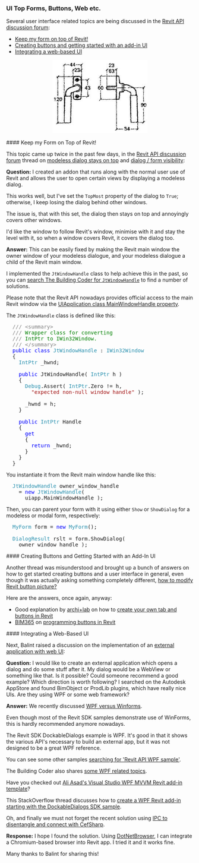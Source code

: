 <head>
<meta http-equiv="Content-Type" content="text/html; charset=utf-8">
<link rel="stylesheet" type="text/css" href="bc.css">
<script src="https://cdn.rawgit.com/google/code-prettify/master/loader/run_prettify.js" type="text/javascript"></script>
<script async src="https://platform.twitter.com/widgets.js" charset="utf-8"></script>
</head>

<!---

- Modeless dialog - stays on top
  https://forums.autodesk.com/t5/revit-api-forum/modeless-dialog-stays-on-top/m-p/9042359

- buttons
  https://forums.autodesk.com/t5/revit-api-forum/how-to-modify-revit-button-picture/m-p/9034300#M41389
  https://thebuildingcoder.typepad.com/blog/2017/12/pipe-fitting-k-factor-archilab-and-installer.html#7
  https://archi-lab.net/create-your-own-tab-and-buttons-in-revit/
  https://thebuildingcoder.typepad.com/blog/2019/07/bim365-getting-started-visual-appearance-and-cpu-voltage.html#2
  https://www.bim365.tech/blog/programming-buttons-in-revit
  
- https://forums.autodesk.com/t5/revit-api-forum/external-application-with-web-ui/m-p/9036614

twitter:

 in the #RevitAPI @AutodeskForge @AutodeskRevit #bim #DynamoBim #ForgeDevCon 

&ndash; 
...

linkedin:

#bim #DynamoBim #ForgeDevCon #Revit #API #IFC #SDK #AI #VisualStudio #Autodesk #AEC #adsk

the [Revit API discussion forum](http://forums.autodesk.com/t5/revit-api-forum/bd-p/160) thread

<p style="font-size: 80%; font-style:italic"></p>

-->

### UI Top Forms, Buttons, Web etc.

Several user interface related topics are being discussed in 
the [Revit API discussion forum](http://forums.autodesk.com/t5/revit-api-forum/bd-p/160):

- [Keep my form on top of Revit!](#2)
- [Creating buttons and getting started with an add-in UI](#3)
- [Integrating a web-based UI](#4)

<center>
<img src="img/window_handle.jpg" alt="Window handle" width="255">
</center>

####<a name="2"></a> Keep my Form on Top of Revit!

This topic came up twice in the past few days, in
the [Revit API discussion forum](http://forums.autodesk.com/t5/revit-api-forum/bd-p/160) thread
on [modeless dialog stays on top](https://forums.autodesk.com/t5/revit-api-forum/modeless-dialog-stays-on-top/m-p/9042359)
and [dialog / form visibility](https://forums.autodesk.com/t5/revit-api-forum/dialog-form-visiblity/m-p/9043308):

**Question:** I created an addon that runs along with the normal user use of Revit and allows the user to open certain views by displaying a modeless dialog.

This works well, but I've set the `TopMost` property of the dialog to `True`; otherwise, I keep losing the dialog behind other windows.

The issue is, that with this set, the dialog then stays on top and annoyingly covers other windows.

I'd like the window to follow Revit's window, minimise with it and stay the level with it, so when a window covers Revit, it covers the dialog too.

**Answer:** This can be easily fixed by making the Revit main window the owner window of your modeless dialogue, and your modeless dialogue a child of the Revit main window.

I implemented the `JtWindowHandle` class to help achieve this in the past, so you
can [search The Building Coder for `JtWindowHandle`](https://www.google.com/search?q=JtWindowHandle&as_sitesearch=thebuildingcoder.typepad.com) to
find a number of solutions.

Please note that the Revit API nowadays provides official access to the main Revit window via
the [UIApplication class MainWindowHandle property](https://www.revitapidocs.com/2020/e28d23a9-6814-1e70-9943-1ee852887dae.htm).

The `JtWindowHandle` class is defined like this:

<pre class="code">
  <span style="color:gray;">///</span><span style="color:green;">&nbsp;</span><span style="color:gray;">&lt;</span><span style="color:gray;">summary</span><span style="color:gray;">&gt;</span>
  <span style="color:gray;">///</span><span style="color:green;">&nbsp;Wrapper&nbsp;class&nbsp;for&nbsp;converting&nbsp;</span>
  <span style="color:gray;">///</span><span style="color:green;">&nbsp;IntPtr&nbsp;to&nbsp;IWin32Window.</span>
  <span style="color:gray;">///</span><span style="color:green;">&nbsp;</span><span style="color:gray;">&lt;/</span><span style="color:gray;">summary</span><span style="color:gray;">&gt;</span>
  <span style="color:blue;">public</span>&nbsp;<span style="color:blue;">class</span>&nbsp;<span style="color:#2b91af;">JtWindowHandle</span>&nbsp;:&nbsp;<span style="color:#2b91af;">IWin32Window</span>
  {
  &nbsp;&nbsp;<span style="color:#2b91af;">IntPtr</span>&nbsp;_hwnd;
   
  &nbsp;&nbsp;<span style="color:blue;">public</span>&nbsp;JtWindowHandle(&nbsp;<span style="color:#2b91af;">IntPtr</span>&nbsp;h&nbsp;)
  &nbsp;&nbsp;{
  &nbsp;&nbsp;&nbsp;&nbsp;<span style="color:#2b91af;">Debug</span>.Assert(&nbsp;<span style="color:#2b91af;">IntPtr</span>.Zero&nbsp;!=&nbsp;h,
  &nbsp;&nbsp;&nbsp;&nbsp;&nbsp;&nbsp;<span style="color:#a31515;">&quot;expected&nbsp;non-null&nbsp;window&nbsp;handle&quot;</span>&nbsp;);
   
  &nbsp;&nbsp;&nbsp;&nbsp;_hwnd&nbsp;=&nbsp;h;
  &nbsp;&nbsp;}
   
  &nbsp;&nbsp;<span style="color:blue;">public</span>&nbsp;<span style="color:#2b91af;">IntPtr</span>&nbsp;Handle
  &nbsp;&nbsp;{
  &nbsp;&nbsp;&nbsp;&nbsp;<span style="color:blue;">get</span>
  &nbsp;&nbsp;&nbsp;&nbsp;{
  &nbsp;&nbsp;&nbsp;&nbsp;&nbsp;&nbsp;<span style="color:blue;">return</span>&nbsp;_hwnd;
  &nbsp;&nbsp;&nbsp;&nbsp;}
  &nbsp;&nbsp;}
  }
</pre>

You instantiate it from the Revit main window handle like this:

<pre class="code">
  <span style="color:#2b91af;">JtWindowHandle</span>&nbsp;owner_window_handle&nbsp;
    =&nbsp;<span style="color:blue;">new</span>&nbsp;<span style="color:#2b91af;">JtWindowHandle</span>(&nbsp;
      uiapp.MainWindowHandle&nbsp;);
</pre>

Then, you can parent your form with it using either `Show` or `ShowDialog` for a modeless or modal form, respectively:

<pre class="code">
  <span style="color:#2b91af;">MyForm</span>&nbsp;form&nbsp;=&nbsp;<span style="color:blue;">new</span>&nbsp;<span style="color:#2b91af;">MyForm</span>();
 
  <span style="color:#2b91af;">DialogResult</span>&nbsp;rslt&nbsp;=&nbsp;form.ShowDialog(&nbsp;
  &nbsp;&nbsp;owner_window_handle&nbsp;);
</pre>


####<a name="3"></a> Creating Buttons and Getting Started with an Add-In UI

Another thread was misunderstood and brought up a bunch of answers on how to get started creating buttons and a user interface in general, even though it was actually asking something completely different,
[how to modify Revit button picture?](https://forums.autodesk.com/t5/revit-api-forum/how-to-modify-revit-button-picture/m-p/9034300)

Here are the answers, once again, anyway:

- Good explanation by [archi+lab](http://archi-lab.net) on how
to [create your own tab and buttons in Revit](http://archi-lab.net/create-your-own-tab-and-buttons-in-revit)
- [BIM365](https://www.bim365.tech)
on [programming buttons in Revit](https://www.bim365.tech/blog/programming-buttons-in-revit)


####<a name="4"></a> Integrating a Web-Based UI

Next, Balint raised a discussion on the implementation of 
an [external application with web UI](https://forums.autodesk.com/t5/revit-api-forum/external-application-with-web-ui/m-p/9036614):

**Question:** I would like to create an external application which opens a dialog and do some stuff after it.
My dialog would be a WebView or something like that.
Is it possible?
Could someone recommend a good example?
Which direction is worth following?
I searched on the Autodesk AppStore and found BimObject or ProdLib plugins, which have really nice UIs.
Are they using WPF or some web framework?

**Answer:** We recently discussed [WPF versus Winforms](https://thebuildingcoder.typepad.com/blog/2019/09/scaling-an-add-in-for-a-4k-high-resolution-screen.html#9).

Even though most of the Revit SDK samples demonstrate use of WinForms, this is hardly recommended anymore nowadays.

The Revit SDK DockableDialogs example is WPF.  It's good in that it shows the various API's necessary to build an external app, but it was not designed to be a great WPF reference.

You can see some other samples [searching for 'Revit API WPF sample'](https://duckduckgo.com/?q=revit+api+wpf+sample).

The Building Coder also shares [some WPF related topics](https://thebuildingcoder.typepad.com/blog/wpf).

Have you checked
out [Ali Asad's Visual Studio WPF MVVM Revit add-in template](https://thebuildingcoder.typepad.com/blog/2019/01/room-boundaries-to-csv-and-wpf-template.html#3)?

This StackOverflow thread discusses how to [create a WPF Revit add-in starting with the DockableDialogs SDK sample](https://stackoverflow.com/questions/40096793/best-starting-point-for-wpf-revit-add-in).

Oh, and finally we must not forget the recent solution using
[IPC to disentangle and connect with CefSharp](https://thebuildingcoder.typepad.com/blog/2019/04/set-floor-level-and-use-ipc-for-disentanglement.html).

**Response:** I hope I found the solution.
Using [DotNetBrowser](https://www.teamdev.com/dotnetbrowser),
I can integrate a Chromium-based browser into Revit app. I tried it and it works fine.

Many thanks to Balint for sharing this!

